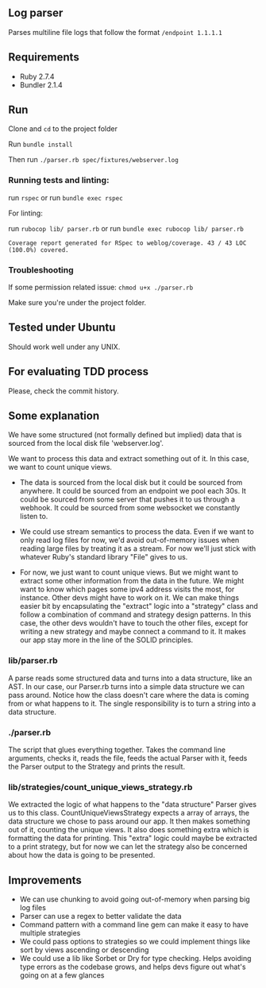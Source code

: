 ## Log parser

Parses multiline file logs that follow the format `/endpoint 1.1.1.1`

## Requirements

- Ruby 2.7.4
- Bundler 2.1.4

## Run
Clone and `cd` to the project folder

Run `bundle install`

Then run `./parser.rb spec/fixtures/webserver.log`

### Running tests and linting:

run `rspec`
or
run `bundle exec rspec`

For linting:

run `rubocop lib/ parser.rb`
or
run `bundle exec rubocop lib/ parser.rb`


`Coverage report generated for RSpec to weblog/coverage. 43 / 43 LOC (100.0%) covered.`

### Troubleshooting

If some permission related issue:
`chmod u+x ./parser.rb`

Make sure you're under the project folder.

## Tested under Ubuntu
Should work well under any UNIX.

## For evaluating TDD process

Please, check the commit history.

## Some explanation

We have some structured (not formally defined but implied) data that is sourced from the local disk file 'webserver.log'.

We want to process this data and extract something out of it. In this case, we want to count unique views.

- The data is sourced from the local disk but it could be sourced from anywhere. It could be sourced from an endpoint we pool each 30s. It could be sourced from some server that pushes it to us through a webhook. It could be sourced from some websocket we constantly listen to.

- We could use stream semantics to process the data. Even if we want to only read log files for now, we'd avoid out-of-memory issues when reading large files by treating it as a stream. For now we'll just stick with whatever Ruby's standard library "File" gives to us.

- For now, we just want to count unique views. But we might want to extract some other information from the data in the future. We might want to know which pages some ipv4 address visits the most, for instance. Other devs might have to work on it. We can make things easier bit by encapsulating the "extract" logic into a "strategy" class and follow a combination of command and strategy design patterns. In this case, the other devs wouldn't have to touch the other files, except for writing a new strategy and maybe connect a command to it. It makes our app stay more in the line of the SOLID principles.

### lib/parser.rb
A parse reads some structured data and turns into a data structure, like an AST. In our case, our Parser.rb turns into a simple data structure we can pass around. Notice how the class doesn't care where the data is coming from or what happens to it. The single responsibility is to turn a string into a data structure.

### ./parser.rb
The script that glues everything together. Takes the command line arguments, checks it, reads the file, feeds the actual Parser with it, feeds the Parser output to the Strategy and prints the result.

### lib/strategies/count_unique_views_strategy.rb
We extracted the logic of what happens to the "data structure" Parser gives us to this class. CountUniqueViewsStrategy expects a array of arrays, the data structure we chose to pass around our app. It then makes something out of it, counting the unique views. It also does something extra which is formatting the data for printing. This "extra" logic could maybe be extracted to a print strategy, but for now we can let the strategy also be concerned about how the data is going to be presented.

## Improvements

- We can use chunking to avoid going out-of-memory when parsing big log files
- Parser can use a regex to better validate the data
- Command pattern with a command line gem can make it easy to have multiple strategies
- We could pass options to strategies so we could implement things like sort by views ascending or descending
- We could use a lib like Sorbet or Dry for type checking. Helps avoiding type errors as the codebase grows, and helps devs figure out what's going on at a few glances